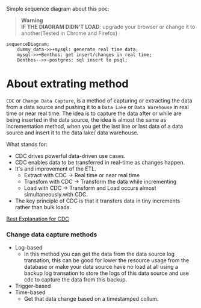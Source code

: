 Simple sequence diagram about this poc:

> **Warning**  
> **IF THE DIAGRAM DIDN'T LOAD**: upgrade your browser or change it to another(Tested in Chrome and Firefox)

```mermaid
sequenceDiagram;
    dummy_data->>+mysql: generate real time data;
    mysql->>+Benthos: get insert/changes in real time;
    Benthos-->>-postgres: sql insert to psql;
```

# About extrating method

`CDC` or `Change Data Capture`, is a method of capturing or extracting the data from a data source and pushing it to a `Data Lake` or `Data Warehouse` in real time or near real time. The idea is to capture the data after or while are being inserted in the data source, the idea is almost the same as incrementation method, when you get the last line or last data of a data source and insert it to the data lake/ data warehouse.

What stands for:

- CDC drives powerful data-driven use cases.
- CDC enables data to be transferred in real-time as changes happen.
- It's and improvement of the ETL.
    - Extract with CDC -> Real time or near real time
    - Transfom with CDC -> Transform the data while incrementing
    - Load with CDC -> Transform and Load occurs almost simultaneously.with CDC.
- The key principle of CDC is that it transfers data in tiny increments rather than bulk loads.

[Best Explanation for CDC](https://www.fivetran.com/blog/change-data-capture-what-it-is-and-how-to-use-it)

### Change data capture methods

- Log-based
    - In this method you can get the data from the data source log transation, this can be good for lower the resource usage from the database or make your data source have no load at all using a backup log transation to store the logs of this data source and use cdc to capture the data from this backup.
- Trigger-based
- Time-based
    - Get that data change based on a timestamped collum.
